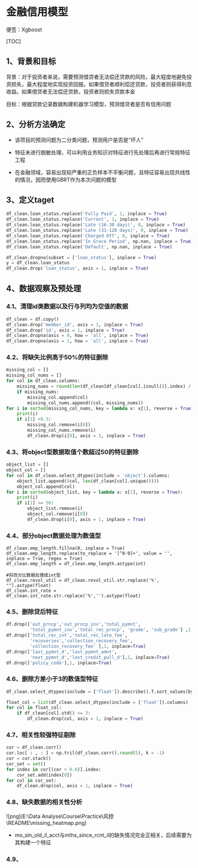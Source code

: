 # 金融信用模型

便签：Xgboost

[TOC]

## 1、背景和目标

背景：对于投资者来说，需要预测借贷者无法偿还贷款的风险，最大程度地避免投资损失，最大程度地实现投资回报。如果借贷者顺利偿还贷款，投资者则获得利息收益。如果借贷者无法偿还贷款，投资者则损失贷款本金

目标：根据贷款记录数据构建机器学习模型，预测借贷者是否有信用问题

## 2、分析方法确定

- 该项目的预测问题为二分类问题，预测用户是否是“坏人”

- 特征未进行脱敏处理，可以利用业务知识对特征进行先处理后再进行常规特征工程

- 在金融领域，容易出现较严重的正负样本不平衡问题，且特征容易出现共线性的情况，因而使用GBRT作为本次问题的模型

## 3、定义taget

```python
df_clean.loan_status.replace('Fully Paid', 1, inplace = True)
df_clean.loan_status.replace('Current', 1, inplace = True)
df_clean.loan_status.replace('Late (16-30 days)', 0, inplace = True)
df_clean.loan_status.replace('Late (31-120 days)', 0, inplace = True)
df_clean.loan_status.replace('Charged Off', 0, inplace = True)
df_clean.loan_status.replace('In Grace Period', np.nan, inplace = True)
df_clean.loan_status.replace('Default', np.nan, inplace = True)

df_clean.dropna(subset = ['loan_status'], inplace = True)
y = df_clean.loan_status
df_clean.drop('loan_status', axis = 1, inplace = True)
```



## 4、数据观察及预处理

### 4.1、清理id类数据以及行与列均为空值的数据

```python
df_clean = df.copy()
df_clean.drop('member_id', axis = 1, inplace = True)
df_clean.drop('id', axis = 1, inplace = True)
df_clean.dropna(axis = 0, how = 'all', inplace = True)
df_clean.dropna(axis = 1, how = 'all', inplace = True)
```

### 4.2、将缺失比例高于50%的特征删除

```python
missing_col = []
missing_col_nums = []
for col in df_clean.columns:
    missing_nums = round(len(df_clean[df_clean[col].isnull()].index) / len(df_clean), 5)
    if missing_nums:
        missing_col.append(col)
        missing_col_nums.append((col, missing_nums))
for i in sorted(missing_col_nums, key = lambda x: x[1], reverse = True):
    print(i)
    if i[1] >0.5:
        missing_col.remove(i[0])
        missing_col_nums.remove(i)
        df_clean.drop(i[0], axis = 1, inplace = True)
```

### 4.3、将object型数据取值个数超过50的特征删除

```python
object_list = []
object_col = []
for col in df_clean.select_dtypes(include = 'object').columns:
    object_list.append((col, len(df_clean[col].unique())))
    object_col.append(col)
for i in sorted(object_list, key = lambda x: x[1], reverse = True):
    print(i)
    if i[1] >= 50:
        object_list.remove(i)
        object_col.remove(i[0])
        df_clean.drop(i[0], axis = 1, inplace = True)
```

### 4.4、部分object数据处理为数值型

```
df_clean.emp_length.fillna(0, inplace = True)
df_clean.emp_length.replace(to_replace = '[^0-9]+', value = '', inplace = True, regex = True)
df_clean.emp_length = df_clean.emp_length.astype(int)

#将百分比数据处理成int型
df_clean.revol_util = df_clean.revol_util.str.replace('%', "").astype(float)
df_clean.int_rate = df_clean.int_rate.str.replace('%','').astype(float)
```

### 4.5、删除贷后特征

```python
df.drop(['out_prncp','out_prncp_inv','total_pymnt',
         'total_pymnt_inv','total_rec_prncp', 'grade', 'sub_grade'] ,1, inplace=True)
df.drop(['total_rec_int','total_rec_late_fee',
         'recoveries','collection_recovery_fee',
         'collection_recovery_fee' ],1, inplace=True)
df.drop(['last_pymnt_d','last_pymnt_amnt',
         'next_pymnt_d','last_credit_pull_d'],1, inplace=True)
df.drop(['policy_code'],1, inplace=True)
```

### 4.6、删除方差小于3的数值型特征

```python
df_clean.select_dtypes(include = ['float']).describe().T.sort_values(by = 'std')

float_col = list(df_clean.select_dtypes(include = ['float']).columns)
for col in float_col:
    if df_clean[col].std() <= 3:
        df_clean.drop(col, axis = 1, inplace = True)
```

### 4.7、相关性较强特征剔除

```python
cor = df_clean.corr()
cor.loc[ : , : ] = np.tril(df_clean.corr().round(5), k = -1)
cor = cor.stack()
cor_set = set()
for index in cor[(cor > 0.6)].index:
    cor_set.add(index[0])
for col in cor_set:
    df_clean.drop(col, axis = 1, inplace = True)
```

### 4.8、缺失数据的相关性分析

![png](E:\Data Analyse\Course\Practice\风控\README\missing_heatmap.png)

- mo_sin_old_il_acct与mths_since_rcnt_il的缺失情况完全正相关，后续需要为其构建一个特征

### 4.9、
